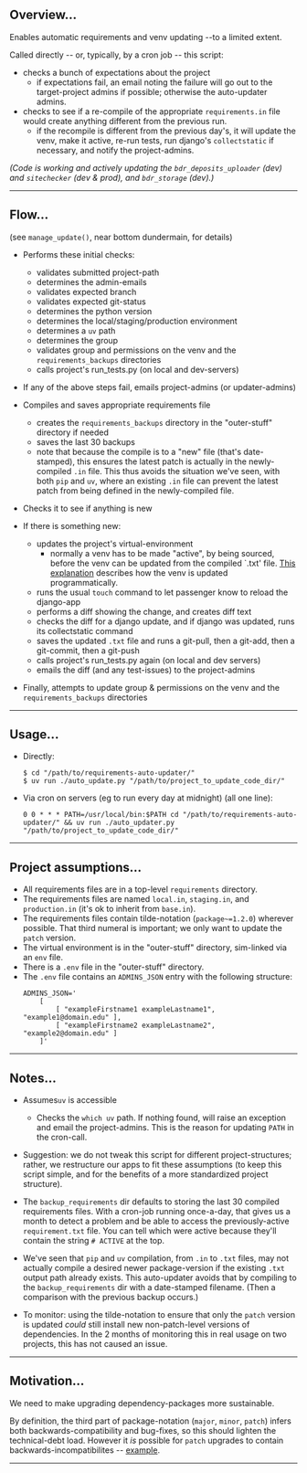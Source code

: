 ## Overview...

Enables automatic requirements and venv updating --to a limited extent.

Called directly -- or, typically, by a cron job -- this script:
- checks a bunch of expectations about the project
    - if expectations fail, an email noting the failure will go out to the target-project admins if possible; otherwise the auto-updater admins.
- checks to see if a re-compile of the appropriate `requirements.in` file would create anything different from the previous run.
    - if the recompile is different from the previous day's, it will update the venv, make it active, re-run tests, run django's `collectstatic` if necessary, and notify the project-admins.

_(Code is working and actively updating the `bdr_deposits_uploader` (dev) and `sitechecker` (dev & prod), and `bdr_storage` (dev).)_

---


## Flow...

(see `manage_update()`, near bottom dundermain, for details)

- Performs these initial checks:
    - validates submitted project-path
    - determines the admin-emails
    - validates expected branch
    - validates expected git-status
    - determines the python version
    - determines the local/staging/production environment
    - determines a `uv` path
    - determines the group
    - validates group and permissions on the venv and the `requirements_backups` directories
    - calls project's run_tests.py (on local and dev-servers)

- If any of the above steps fail, emails project-admins (or updater-admins)

- Compiles and saves appropriate requirements file
    - creates the `requirements_backups` directory in the "outer-stuff" directory if needed
    - saves the last 30 backups
    - note that because the compile is to a "new" file (that's date-stamped), this ensures the latest patch is actually in the newly-compiled `.in` file. This thus avoids the situation we've seen, with both `pip` and `uv`, where an existing `.in` file can prevent the latest patch from being defined in the newly-compiled file.

- Checks it to see if anything is new

- If there is something new: 
    - updates the project's virtual-environment
        - normally a venv has to be made "active", by being sourced, before the venv can be updated from the compiled `.txt' file. [This explanation](https://github.com/Brown-University-Library/requirements-auto-updater/blob/6e8b540ad1a6f389e115f2cfb364751380b94f58/auto_updater.py#L128-L136) describes how the venv is updated programmatically.
    - runs the usual `touch` command to let passenger know to reload the django-app
    - performs a diff showing the change, and creates diff text
    - checks the diff for a django update, and if django was updated, runs its collectstatic command
    - saves the updated `.txt` file and runs a git-pull, then a git-add, then a git-commit, then a git-push
    - calls project's run_tests.py again (on local and dev servers)
    - emails the diff (and any test-issues) to the project-admins

- Finally, attempts to update group & permissions on the venv and the `requirements_backups` directories

---


## Usage...

- Directly:
    ```
    $ cd "/path/to/requirements-auto-updater/"
    $ uv run ./auto_update.py "/path/to/project_to_update_code_dir/"
    ```

- Via cron on servers (eg to run every day at midnight) (all one line):
    ```
    0 0 * * * PATH=/usr/local/bin:$PATH cd "/path/to/requirements-auto-updater/" && uv run ./auto_updater.py "/path/to/project_to_update_code_dir/"
    ```

---


## Project assumptions...

- All requirements files are in a top-level `requirements` directory.
- The requirements files are named `local.in`, `staging.in`, and `production.in` (it's ok to inherit from `base.in`).
- The requirements files contain tilde-notation (`package~=1.2.0`) wherever possible. That third numeral is important; we only want to update the `patch` version.
- The virtual environment is in the "outer-stuff" directory, sim-linked via an `env` file.
- There is a `.env` file in the "outer-stuff" directory.
- The `.env` file contains an `ADMINS_JSON` entry with the following structure:
    ```
    ADMINS_JSON='
        [
            [ "exampleFirstname1 exampleLastname1", "example1@domain.edu" ],
            [ "exampleFirstname2 exampleLastname2", "example2@domain.edu" ]
        ]'
    ```

---


## Notes...

- Assumes`uv` is accessible
    - Checks the `which uv` path. If nothing found, will raise an exception and email the project-admins. This is the reason for updating `PATH` in the cron-call.

- Suggestion: we do not tweak this script for different project-structures; rather, we restructure our apps to fit these assumptions (to keep this script simple, and for the benefits of a more standardized project structure).

- The `backup_requirements` dir defaults to storing the last 30 compiled requirements files. With a cron-job running once-a-day, that gives us a month to detect a problem and be able to access the previously-active `requirement.txt` file. You can tell which were active because they'll contain the string `# ACTIVE` at the top.

- We've seen that `pip` and `uv` compilation, from `.in` to `.txt` files, may not actually compile a desired newer package-version if the existing `.txt` output path already exists. This auto-updater avoids that by compiling to the `backup_requirements` dir with a date-stamped filename. (Then a comparison with the previous backup occurs.)

- To monitor: using the tilde-notation to ensure that only the `patch` version is updated _could_ still install new non-patch-level versions of dependencies. In the 2 months of monitoring this in real usage on two projects, this has not caused an issue.

---


## Motivation...

We need to make upgrading dependency-packages more sustainable. 

By definition, the third part of package-notation (`major`, `minor`, `patch`) infers both backwards-compatibility and bug-fixes, so this should lighten the technical-debt load. However it _is_ possible for `patch` upgrades to contain backwards-incompatibilites -- [example](https://www.djangoproject.com/weblog/2023/may/03/security-releases/).

---
